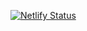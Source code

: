 [![Netlify Status](https://api.netlify.com/api/v1/badges/4ba727fd-dd3e-4fec-8c61-515369acc3a1/deploy-status)](https://app.netlify.com/sites/zig-m/deploys)
